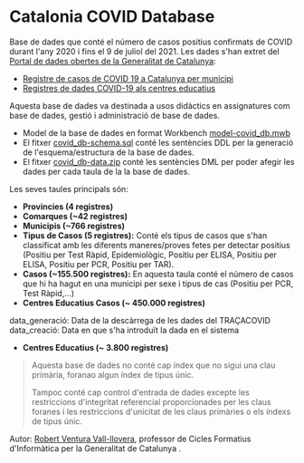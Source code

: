 # Catalonia COVID Database

Base de dades que conté el número de casos positius confirmats de COVID durant l'any 2020 i fins el 9 de juliol del 2021.
Les dades s'han extret del [Portal de dades obertes de la Generalitat de Catalunya](https://analisi.transparenciacatalunya.cat/):
* [Registre de casos de COVID 19 a Catalunya per municipi](https://analisi.transparenciacatalunya.cat/Salut/Registre-de-casos-de-COVID-19-a-Catalunya-per-muni/jj6z-iyrp)
* [Registres de dades COVID-19 als centres educatius](https://analisi.transparenciacatalunya.cat/Educaci-/Dades-COVID-19-als-centres-educatius/fk8v-uqfv)


Aquesta base de dades va destinada a usos didàctics en assignatures com base de dades, gestió i administració de base de dades.

* Model de la base de dades en format Workbench  [model-covid_db.mwb](./model-covid_db.mwb)
* El fitxer [covid_db-schema.sql](./covid_db-schema.sql) conté les sentències DDL per la generació de l'esquema/estructura de la base de dades.
* El fitxer [covid_db-data.zip](covid_db-data.zip) conté les sentències DML per poder afegir les dades per cada taula de la la base de dades.

Les seves taules principals són:

* **Provincies (4 registres)**
* **Comarques (~42 registres)**
* **Municipis (~766 registres)**
* **Tipus de Casos (5 registres):** Conté els tipus de casos que s'han classificat amb les diferents maneres/proves fetes per detectar positius (Positiu per Test Ràpid, Epidemiològic, Positiu per ELISA, Positiu per ELISA, Positiu per PCR, Positiu per TAR).
* **Casos (~155.500 registres):** En aquesta taula conté el número de casos que hi ha hagut en una municipi per sexe i tipus de cas (Positiu per PCR, Test Ràpid,...)
* **Centres Educatius Casos (~ 450.000 registres)**

data_generació: Data de la descàrrega de les dades del TRAÇACOVID
data_creació: Data en que s'ha introduït la dada en el sistema

* **Centres Educatius (~ 3.800 registres)**

> Aquesta base de dades no conté cap índex que no sigui una clau primària, foranao algun índex de tipus únic.
> 
> Tampoc conté cap control d'entrada de dades excepte les restriccions d'integritat referencial proporcionades per les claus foranes i les restriccions d'unicitat de les claus primàries o els índexs de tipus únic.


Autor: [Robert Ventura Vall-llovera](https://www.linkedin.com/in/robertvallllovera/ "Perfil LinkedIn Robert Ventura Vall-llovera"), professor de Cicles Formatius d'Informàtica per la Generalitat de Catalunya .
